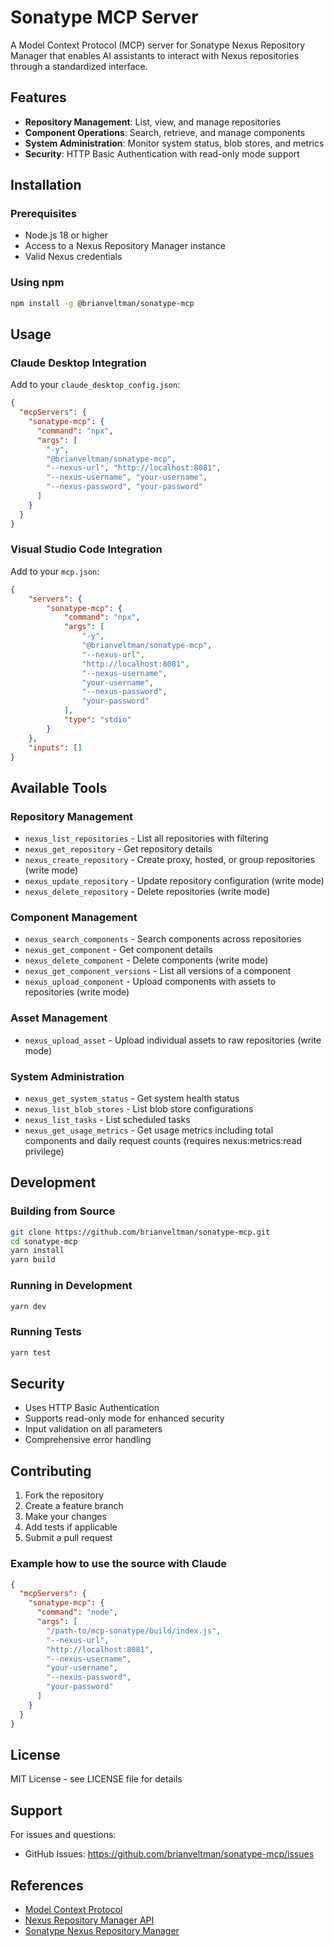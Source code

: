 # Sonatype MCP Server

A Model Context Protocol (MCP) server for Sonatype Nexus Repository Manager that enables AI assistants to interact with Nexus repositories through a standardized interface.

## Features

- **Repository Management**: List, view, and manage repositories
- **Component Operations**: Search, retrieve, and manage components
- **System Administration**: Monitor system status, blob stores, and metrics
- **Security**: HTTP Basic Authentication with read-only mode support

## Installation

### Prerequisites

- Node.js 18 or higher
- Access to a Nexus Repository Manager instance
- Valid Nexus credentials

### Using npm

```bash
npm install -g @brianveltman/sonatype-mcp
```

## Usage

### Claude Desktop Integration

Add to your `claude_desktop_config.json`:

```json
{
  "mcpServers": {
    "sonatype-mcp": {
      "command": "npx",
      "args": [
        "-y",
        "@brianveltman/sonatype-mcp",
        "--nexus-url", "http://localhost:8081",
        "--nexus-username", "your-username",
        "--nexus-password", "your-password"
      ]
    }
  }
}
```

### Visual Studio Code Integration

Add to your `mcp.json`:

```json
{
	"servers": {
		"sonatype-mcp": {
			"command": "npx",
			"args": [
				"-y",
				"@brianveltman/sonatype-mcp",
				"--nexus-url",
				"http://localhost:8081",
				"--nexus-username",
				"your-username",
				"--nexus-password",
				"your-password"
			],
			"type": "stdio"
		}
	},
	"inputs": []
}
```

## Available Tools

### Repository Management
- `nexus_list_repositories` - List all repositories with filtering
- `nexus_get_repository` - Get repository details
- `nexus_create_repository` - Create proxy, hosted, or group repositories (write mode)
- `nexus_update_repository` - Update repository configuration (write mode)
- `nexus_delete_repository` - Delete repositories (write mode)

### Component Management
- `nexus_search_components` - Search components across repositories
- `nexus_get_component` - Get component details
- `nexus_delete_component` - Delete components (write mode)
- `nexus_get_component_versions` - List all versions of a component
- `nexus_upload_component` - Upload components with assets to repositories (write mode)

### Asset Management
- `nexus_upload_asset` - Upload individual assets to raw repositories (write mode)

### System Administration
- `nexus_get_system_status` - Get system health status
- `nexus_list_blob_stores` - List blob store configurations
- `nexus_list_tasks` - List scheduled tasks
- `nexus_get_usage_metrics` - Get usage metrics including total components and daily request counts (requires nexus:metrics:read privilege)

## Development

### Building from Source

```bash
git clone https://github.com/brianveltman/sonatype-mcp.git
cd sonatype-mcp
yarn install
yarn build
```

### Running in Development

```bash
yarn dev
```

### Running Tests

```bash
yarn test
```

## Security

- Uses HTTP Basic Authentication
- Supports read-only mode for enhanced security
- Input validation on all parameters
- Comprehensive error handling

## Contributing

1. Fork the repository
2. Create a feature branch
3. Make your changes
4. Add tests if applicable
5. Submit a pull request

### Example how to use the source with Claude
```json
{
  "mcpServers": {
    "sonatype-mcp": {
      "command": "node",
      "args": [
        "/path-to/mcp-sonatype/build/index.js",
        "--nexus-url",
        "http://localhost:8081",
        "--nexus-username",
        "your-username",
        "--nexus-password",
        "your-password"
      ]
    }
  }
}
```

## License

MIT License - see LICENSE file for details

## Support

For issues and questions:
- GitHub Issues: https://github.com/brianveltman/sonatype-mcp/issues

## References

- [Model Context Protocol](https://modelcontextprotocol.io/)
- [Nexus Repository Manager API](https://help.sonatype.com/en/repositories-api.html)
- [Sonatype Nexus Repository Manager](https://help.sonatype.com/)